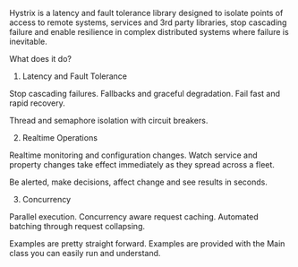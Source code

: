 Hystrix is a latency and fault tolerance library designed to isolate points of access to remote systems, services and 3rd party libraries, stop cascading failure and enable resilience in complex distributed systems where failure is inevitable.

What does it do?

1) Latency and Fault Tolerance

Stop cascading failures. Fallbacks and graceful degradation. Fail fast and rapid recovery.

Thread and semaphore isolation with circuit breakers.

2) Realtime Operations

Realtime monitoring and configuration changes. Watch service and property changes take effect immediately as they spread across a fleet.

Be alerted, make decisions, affect change and see results in seconds.

3) Concurrency

Parallel execution. Concurrency aware request caching. Automated batching through request collapsing.

Examples are pretty straight forward. Examples are provided with the Main class you can easily run and understand.

